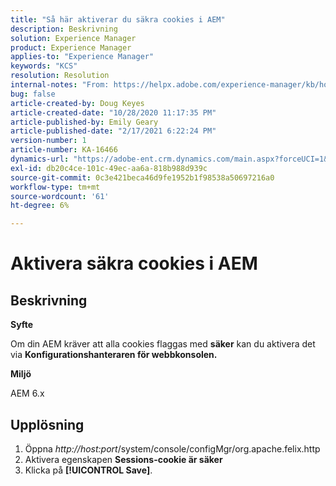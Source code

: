 ```yaml
---
title: "Så här aktiverar du säkra cookies i AEM"
description: Beskrivning
solution: Experience Manager
product: Experience Manager
applies-to: "Experience Manager"
keywords: "KCS"
resolution: Resolution
internal-notes: "From: https://helpx.adobe.com/experience-manager/kb/how-to-enable-secure-cookies-in-AEM.html"
bug: false
article-created-by: Doug Keyes
article-created-date: "10/28/2020 11:17:35 PM"
article-published-by: Emily Geary
article-published-date: "2/17/2021 6:22:24 PM"
version-number: 1
article-number: KA-16466
dynamics-url: "https://adobe-ent.crm.dynamics.com/main.aspx?forceUCI=1&pagetype=entityrecord&etn=knowledgearticle&id=6396cebe-7319-eb11-a813-000d3a5937f3"
exl-id: db20c4ce-101c-49ec-aa6a-818b988d939c
source-git-commit: 0c3e421beca46d9fe1952b1f98538a50697216a0
workflow-type: tm+mt
source-wordcount: '61'
ht-degree: 6%

---
```


# Aktivera säkra cookies i AEM

## Beskrivning


<b>Syfte</b>

Om din AEM kräver att alla cookies flaggas med <b>säker</b> kan du aktivera det via <b>Konfigurationshanteraren för webbkonsolen.</b>

<b>Miljö</b>

AEM 6.x


## Upplösning


1. Öppna *http://host:port*/system/console/configMgr/org.apache.felix.http
2. Aktivera egenskapen <b>Sessions-cookie är säker</b>
3. Klicka på <b>[!UICONTROL Save]</b>.
